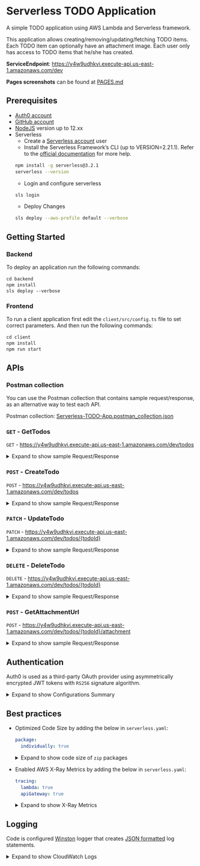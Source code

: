 # Serverless TODO Application

A simple TODO application using AWS Lambda and Serverless framework. 

This application allows creating/removing/updating/fetching TODO items. Each TODO item can optionally have an attachment image. Each user only has access to TODO items that he/she has created.

**ServiceEndpoint**: https://y4w9udhkvi.execute-api.us-east-1.amazonaws.com/dev

**Pages screenshots** can be found at [PAGES.md](./PAGES.md)

## Prerequisites

* <a href="https://manage.auth0.com/" target="_blank">Auth0 account</a>
* <a href="https://github.com" target="_blank">GitHub account</a>
* <a href="https://nodejs.org/en/download/package-manager/" target="_blank">NodeJS</a> version up to 12.xx 
* Serverless 
   * Create a <a href="https://dashboard.serverless.com/" target="_blank">Serverless account</a> user
   * Install the Serverless Framework’s CLI  (up to VERSION=2.21.1). Refer to the <a href="https://www.serverless.com/framework/docs/getting-started/" target="_blank">official documentation</a> for more help.
   ```bash
   npm install -g serverless@3.2.1
   serverless --version
   ```
   * Login and configure serverless 
   ```bash
   sls login
   ```
   * Deploy Changes
  ```bash
  sls deploy --aws-profile default --verbose
  ```

## Getting Started

### Backend

To deploy an application run the following commands:

```
cd backend
npm install
sls deploy --verbose
```

### Frontend

To run a client application first edit the `client/src/config.ts` file to set correct parameters. And then run the following commands:

```
cd client
npm install
npm run start
```

## APIs

### Postman collection

You can use the Postman collection that contains sample request/response, as an alternative way to test each API.

Postman collection: [Serverless-TODO-App.postman_collection.json](./Serverless-TODO-App.postman_collection.json)

### `GET` - GetTodos
`GET` - https://y4w9udhkvi.execute-api.us-east-1.amazonaws.com/dev/todos

<details>
  <summary>Expand to show sample Request/Response</summary>


Request:
```shell
curl --location --request GET 'https://y4w9udhkvi.execute-api.us-east-1.amazonaws.com/dev/todos' \
--header 'Authorization: Bearer TOKEN'
```
Response:
```json
{
    "items": [
        {
            "todoId": "5230ab06-4ebc-4c58-8df2-86e365dc96f0",
            "attachmentUrl": "https://sapp-todo-images-dev.s3.amazonaws.com/1bead47d-0ac5-411a-aaef-51dcbd207728",
            "userId": "google-oauth2|110875571614653295734",
            "dueDate": "2022-02-23",
            "createdAt": "2022-02-16T01:33:54.546Z",
            "name": "TODO I#1",
            "done": false
        }
    ]
}
```
</details>

### `POST` - CreateTodo
`POST` - https://y4w9udhkvi.execute-api.us-east-1.amazonaws.com/dev/todos

<details>
  <summary>Expand to show sample Request/Response</summary>


Request:
```shell
curl --location --request POST 'https://y4w9udhkvi.execute-api.us-east-1.amazonaws.com/dev/todos' \
--header 'Content-Type: application/json' \
--header 'Authorization: Bearer TOKEN' \
--data-raw '{
	"name": "Water flowers",
	"dueDate": "2019-06-11"
}'
```
Response:
```json
{
    "item": {
        "userId": "google-oauth2|110875571614653295734",
        "todoId": "9962b406-a756-4e35-a537-037df04f2d80",
        "createdAt": "2022-02-16T02:21:08.011Z",
        "done": false,
        "attachmentUrl": null,
        "name": "Water flowers",
        "dueDate": "2019-06-11"
    }
}
```
</details>

### `PATCH` - UpdateTodo
`PATCH` - https://y4w9udhkvi.execute-api.us-east-1.amazonaws.com/dev/todos/{todoId}

<details>
  <summary>Expand to show sample Request/Response</summary>

Request:
```shell
curl --location --request PATCH 'https://y4w9udhkvi.execute-api.us-east-1.amazonaws.com/dev/todos/5230ab06-4ebc-4c58-8df2-86e365dc96f0' \
--header 'Content-Type: application/json' \
--header 'Authorization: Bearer TOKEN' \
--data-raw '{
	"name": "Change the world",
	"dueDate": "2019-12-11",
	"done": true
}'
```
Response:
```json
{}
```
</details>

### `DELETE` - DeleteTodo
`DELETE` - https://y4w9udhkvi.execute-api.us-east-1.amazonaws.com/dev/todos/{todoId}

<details>
  <summary>Expand to show sample Request/Response</summary>

Request:
```shell
curl --location --request DELETE 'https://y4w9udhkvi.execute-api.us-east-1.amazonaws.com/dev/todos/9962b406-a756-4e35-a537-037df04f2d80' \
--header 'Content-Type: application/json' \
--header 'Authorization: Bearer TOKEN' \
--data-raw ''
```
Response:
```json
{}
```
</details>

### `POST` - GetAttachmentUrl
`POST` - https://y4w9udhkvi.execute-api.us-east-1.amazonaws.com/dev/todos/{todoId}/attachment

<details>
  <summary>Expand to show sample Request/Response</summary>

Request:
```shell
curl --location --request POST 'https://y4w9udhkvi.execute-api.us-east-1.amazonaws.com/dev/todos/5230ab06-4ebc-4c58-8df2-86e365dc96f0/attachment' \
--header 'Authorization: Bearer TOKEN' \
--data-raw ''
```
Response:
```shell
{
    "todoId": "5230ab06-4ebc-4c58-8df2-86e365dc96f0",
    "attachmentUrl": "https://sapp-todo-images-dev.s3.amazonaws.com/1b8d9f3d-55c9-4c0a-a030-ab3046893230?X-Amz-Algorithm=AWS4-HMAC-SHA256&X-Amz-Credential=ASIA3EYVIQZAC3K2H6G5%2F20220216%2Fus-east-1%2Fs3%2Faws4_request&X-Amz-Date=20220216T022252Z&X-Amz-Expires=300&X-Amz-Security-Token=IQoJb3JpZ2luX2VjEGsaCXVzLWVhc3QtMSJGMEQCIHgQjZYGwmFfKEh8oWDskc3s4M2IXc%2F9n%2BZECmpglgn4AiAinO8yohoO0ox%2BqONd9if2GqtSbB5t0MEmolibMyT8yCq3Agiz%2F%2F%2F%2F%2F%2F%2F%2F%2F%2F8BEAAaDDc2NjE1OTM5MDI3MiIMdcB5HAGGMI%2Bob%2BtlKosCMu874A4N87GVqkQWsUdiz6y5lXlHOvStHPlytWakxqMZ8z%2BsHPOPezvtJ12YN1Qt2xR1BuIZ5OJ%2FPTcxYi7RUOhtkdYzxoLPuC1pPeqSMC8Wi0m%2FoiTo9l9oHAFFC2Y%2BHKGZfDUYK0zIDNwQPonEi1DGDvelGCvCs0ijk7J0Eg2dnyMbKeFZK4RK5kdPFcA7cEBmnG0MLAKeW8XidKjOnrq5%2BxiHWMC18AEtggs5fr0C3XVGRVHIkiu3Px%2F%2Fsi%2FQVAbMqXr%2Fj5Z3GplvV3XTv0aKUQTJ%2Fp9RIUFCDVq1S%2BUkOpjtii4iSa45WywluH93Zpvfrt9WvfAN9bPCSP4XCd4kJxdpABIz0f3gMPm9sZAGOpsBA0FUbw%2FrujrDGxT7iu04%2FAPSZViFMfmaLXI5WO7lRI4X7%2FxHkqqVVmOHKzZjs3SEVmVrUCytu26vCB5ls6GbiqGNhGrolWMv2xI4nKhrVtykvnOKUafac1Xn1XKiTbrhi8YthQnvTp5qkdW3dDA%2FTpCQyAjhLurPuoZuSIoYT%2BlYHPNhO7nT8NoKJK1Q9IOdUuczJQmkWeUZmWk%3D&X-Amz-Signature=a7c8ff1a9ba60efd64ca1836a162119156e878987f2a800e17565b73209e75f4&X-Amz-SignedHeaders=host",
    "userId": "google-oauth2|110875571614653295734",
    "dueDate": "2022-02-23",
    "createdAt": "2022-02-16T01:33:54.546Z",
    "name": "TODO I#1",
    "done": false
}
```
</details>


## Authentication

Auth0 is used as a third-party OAuth provider using asymmetrically encrypted JWT tokens with `RS256` signature algorithm.
<details>
  <summary>Expand to show Configurations Summary</summary>

Configurations Summary:
```yaml
Application Type: Single Page Application
Allowed Callback URLs: http://localhost:3000/callback
Allowed Web Origins: http://localhost:3000/
ID Token Expiration: 432000
Absolute Lifetime: 2592000
Inactivity Lifetime: 1296000
JSON Web Token (JWT) Signature Algorithm: RS256
OIDC Conformant: False
```
</details>

## Best practices

- Optimized Code Size by adding the below in `serverless.yaml`:
  ```yaml
  package:
    individually: true
  ```
  <details>
    <summary>Expand to show code size of <code>zip</code> packages</summary>
  
  <pre>
  ls -lash .serverless
  total 22024
  0 drwxr-xr-x  12 melsheikh  staff   384B Feb 16 04:16 .
  0 drwxr-xr-x  12 melsheikh  staff   384B Feb 16 04:16 ..
  1160 -rw-r--r--   1 melsheikh  staff   523K Feb 16 04:16 Auth.zip
  4104 -rw-r--r--   1 melsheikh  staff   1.8M Feb 16 04:16 CreateTodo.zip
  4104 -rw-r--r--   1 melsheikh  staff   1.8M Feb 16 04:16 DeleteTodo.zip
  4104 -rw-r--r--   1 melsheikh  staff   1.8M Feb 16 04:16 GenerateUploadUrl.zip
  4104 -rw-r--r--   1 melsheikh  staff   1.8M Feb 16 04:16 GetTodos.zip
  4104 -rw-r--r--   1 melsheikh  staff   1.8M Feb 16 04:16 UpdateTodo.zip
  8 -rw-r--r--   1 melsheikh  staff   2.0K Feb 16 04:13 cloudformation-template-create-stack.json
  120 -rw-r--r--   1 melsheikh  staff    60K Feb 16 04:16 cloudformation-template-update-stack.json
  24 -rw-r--r--   1 melsheikh  staff    10K Feb 16 04:16 custom-resources.zip
  192 -rw-r--r--   1 melsheikh  staff    93K Feb 16 04:16 serverless-state.json
  </pre>
  </details>

- Enabled AWS X-Ray Metrics by adding the below in `serverless.yaml`:
  ```yaml
  tracing:
    lambda: true
    apiGateway: true
  ```
  <details>
    <summary>Expand to show X-Ray Metrics</summary>

  ![AWS X-Ray - Services Map](images/aws-xray-smap.png)
  ![AWS X-Ray - Traces](images/aws-xray-traces.png)
  </details>

## Logging

Code is configured [Winston](https://github.com/winstonjs/winston) logger that creates [JSON formatted](https://stackify.com/what-is-structured-logging-and-why-developers-need-it/) log statements. 

<details>
  <summary>Expand to show CloudWatch Logs</summary>

![CloudWatch - Log Groups](images/cloudwatch-loggroups.png)
![CloudWatch - Auth Logs](images/cloudwatch-authlogs.png)
![CloudWatch - CreateTodo Logs](images/cloudwatch-createtodologs.png)
</details>

